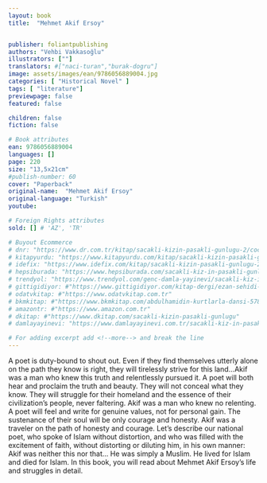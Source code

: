 ```yaml
---
layout: book
title:  "Mehmet Akif Ersoy"


publisher: foliantpublishing
authors: "Vehbi Vakkasoğlu"
illustrators: [""]
translators: #["naci-turan","burak-dogru"]
image: assets/images/ean/9786056889004.jpg
categories: [ "Historical Novel" ]
tags: [ "literature"]
previewpage: false
featured: false

children: false
fiction: false

# Book attributes
ean: 9786056889004
languages: []
page: 220
size: "13,5x21cm"
#publish-number: 60
cover: "Paperback"
original-name:  "Mehmet Akif Ersoy"
original-language: "Turkish"
youtube:

# Foreign Rights attributes
sold: [] # 'AZ', 'TR'

# Buyout Ecommerce
# dnr: "https://www.dr.com.tr/kitap/sacakli-kizin-pasakli-gunlugu-2/cocuk-ve-genclik/genclik-10-yas/roman-oyku/urunno=0001893059001"
# kitapyurdu: "https://www.kitapyurdu.com/kitap/sacakli-kizin-pasakli-gunlugu-2-/560122.html&filter_name=Sa%C3%A7akl%C4%B1+K%C4%B1z%27%C4%B1n+Pasakl%C4%B1+G%C3%BCnl%C3%BC%C4%9F%C3%BC+2"
# idefix: "https://www.idefix.com/kitap/sacakli-kizin-pasakli-gunlugu-2/cocuk-ve-genclik/genclik-10-yas/roman-oyku/urunno=0001893059001"
# hepsiburada: "https://www.hepsiburada.com/sacakli-kiz-in-pasakli-gunlugu-2-damla-yayinevi-p-HBV000012ER86"
# trendyol: "https://www.trendyol.com/genc-damla-yayinevi/sacakli-kiz-in-pasakli-gunlugu-2-p-54825777"
# gittigidiyor: #"https://www.gittigidiyor.com/kitap-dergi/ezan-sehidi-adnan-menderes_pdp_732728793"
# odatvkitap: #"https://www.odatvkitap.com.tr"
# bkmkitap: #"https://www.bkmkitap.com/abdulhamidin-kurtlarla-dansi-578226"
# amazontr: #"https://www.amazon.com.tr"
# dkitap: #"https://www.dkitap.com/sacakli-kizin-pasakli-gunlugu"
# damlayayinevi: "https://www.damlayayinevi.com.tr/sacakli-kiz-in-pasakli-gunlugu-2-bu-iste-bi-terslik-var"

# For adding excerpt add <!--more--> and break the line
---
```

A poet is duty-bound to shout out. Even if they
find themselves utterly alone on the path they
know is right, they will tirelessly strive for this
land...Akif was a man who knew this truth and
relentlessly pursued it.
A poet will both hear and proclaim the truth and
beauty. They will not conceal what they know. They
will struggle for their homeland and the essence of
their civilization’s people, never faltering.
Akif was a man who knew no relenting.
A poet will feel and write for genuine values, not
for personal gain. The sustenance of their soul will
be only courage and honesty.
Akif was a traveler on the path of honesty and
courage.
Let’s describe our national poet, who spoke of
Islam without distortion, and who was filled with
the excitement of faith, without distorting or diluting
him, in his own manner: Akif was neither this nor
that... He was simply a Muslim. He lived for Islam
and died for Islam.
In this book, you will read about Mehmet Akif
Ersoy’s life and struggles in detail.
<!--more--> 

